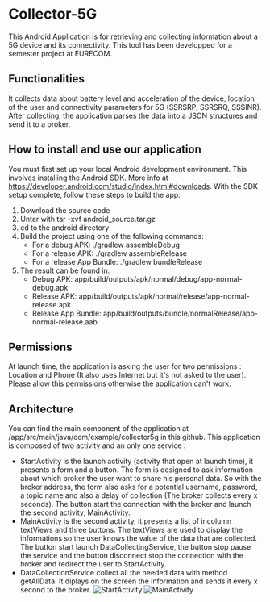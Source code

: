 # Collector-5G
This Android Application is for retrieving and collecting information about a 5G device and its connectivity.
This tool has been developped for a semester project at EURECOM.
## Functionalities
It collects data about battery level and acceleration of the device, location of the user and connectivity parameters for 5G (SSRSRP, SSRSRQ, SSSINR). After collecting, the application parses the data into a JSON structures and send it to a broker.
## How to install and use our application
You must first set up your local Android development environment. This involves installing the Android SDK.
More info at https://developer.android.com/studio/index.html#downloads.
With the SDK setup complete, follow these steps to build the app:
1. Download the source code
2. Untar with tar -xvf android_source.tar.gz
3. cd to the android directory
4. Build the project using one of the following commands:
    - For a debug APK: ./gradlew assembleDebug
    - For a release APK: ./gradlew assembleRelease
    - For a release App Bundle: ./gradlew bundleRelease
5. The result can be found in:
    - Debug APK: app/build/outputs/apk/normal/debug/app-normal-debug.apk
    - Release APK: app/build/outputs/apk/normal/release/app-normal-release.apk
    - Release App Bundle: app/build/outputs/bundle/normalRelease/app-normal-release.aab
## Permissions
At launch time, the application is asking the user for two permissions : Location and Phone (It also uses Internet but it's not asked to the user). Please allow this permissions otherwise the application can't work. 
## Architecture
You can find the main  component of the application at /app/src/main/java/com/example/collector5g in this github.
This application is composed of two activity and an only one service :
- StartActivity is the launch activity (activity that open at launch time), it presents a form and a button. The form is designed to ask information about which broker the user want to share his personal data. So with the broker address, the form also asks for a potential username, password, a topic name and also a delay of collection (The broker collects every x seconds). The button start the connection with the broker and launch the second activity, MainActivity.
- MainActivity is the second activity, it presents a list of incolumn textViews and three buttons. The textViews are used to display the informations so the user knows the value of the data that are collected. The button start launch DataCollectingService, the button stop pause the service and the button disconnect stop the connection with the broker and redirect the user to StartActivity.
- DataCollectionService collect all the needed data with method getAllData. It diplays on the screen the information and sends it every x second to the broker.
![StartActivity](https://user-images.githubusercontent.com/57664921/154371073-c47df023-74a8-4d37-b31e-097996bbc763.png)
![MainActivity](https://user-images.githubusercontent.com/57664921/154371088-8ca6d96e-b674-421c-b90b-782a557bd214.png)

